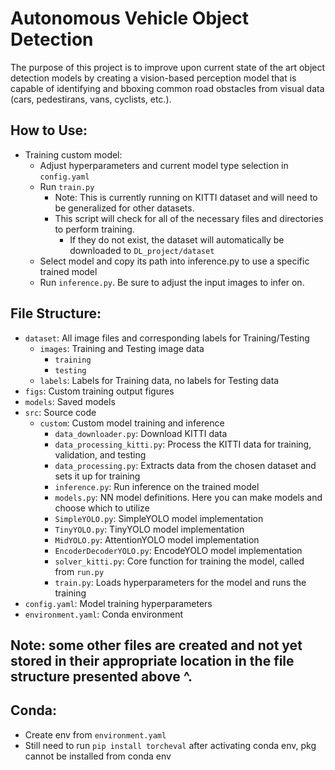 # Autonomous Vehicle Object Detection
The purpose of this project is to improve upon current state of 
the art object detection models by creating a vision-based perception model 
that is capable of identifying and bboxing common road obstacles from visual data 
(cars, pedestirans, vans, cyclists, etc.).

## How to Use:
- Training custom model:
  - Adjust hyperparameters and current model type selection in `config.yaml`
  - Run `train.py`
    - Note: This is currently running on KITTI dataset and will need to be generalized for other datasets.
    - This script will check for all of the necessary files and directories to perform training.
      - If they do not exist, the dataset will automatically be downloaded to `DL_project/dataset`
  - Select model and copy its path into inference.py to use a specific trained model
  - Run `inference.py`. Be sure to adjust the input images to infer on.

## File Structure:
- `dataset`: All image files and corresponding labels for Training/Testing
  - `images`: Training and Testing image data
    - `training`
    - `testing`
  - `labels`: Labels for Training data, no labels for Testing data
- `figs`: Custom training output figures
- `models`: Saved models
- `src`: Source code
  - `custom`: Custom model training and inference
    - `data_downloader.py`: Download KITTI data
    - `data_processing_kitti.py`: Process the KITTI data for training, validation, and testing
    - `data_processing.py`: Extracts data from the chosen dataset and sets it up for training 
    - `inference.py`: Run inference on the trained model
    - `models.py`: NN model definitions. Here you can make models and choose which to utilize
    - `SimpleYOLO.py`: SimpleYOLO model implementation
    - `TinyYOLO.py`: TinyYOLO model implementation
    - `MidYOLO.py`: AttentionYOLO model implementation
    - `EncoderDecoderYOLO.py`: EncodeYOLO model implementation
    - `solver_kitti.py`: Core function for training the model, called from `run.py`
    - `train.py`: Loads hyperparameters for the model and runs the training
- `config.yaml`: Model training hyperparameters
- `environment.yaml`: Conda environment

## Note: some other files are created and not yet stored in their appropriate location in the file structure presented above ^.

## Conda:
- Create env from `environment.yaml`
- Still need to run `pip install torcheval` after activating conda env, pkg cannot be installed from conda env
